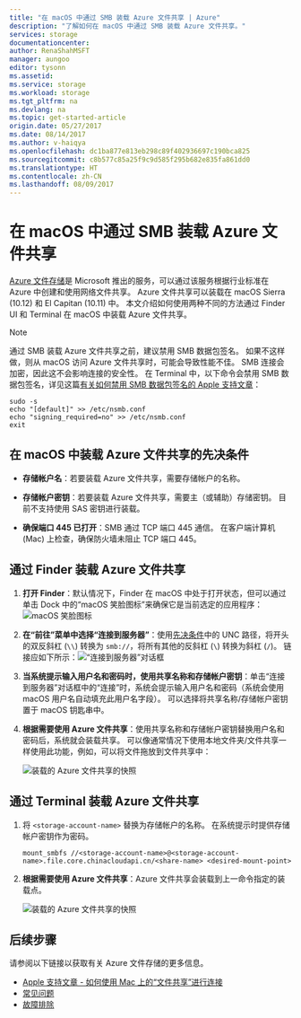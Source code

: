 ```yaml
---
title: "在 macOS 中通过 SMB 装载 Azure 文件共享 | Azure"
description: "了解如何在 macOS 中通过 SMB 装载 Azure 文件共享。"
services: storage
documentationcenter: 
author: RenaShahMSFT
manager: aungoo
editor: tysonn
ms.assetid: 
ms.service: storage
ms.workload: storage
ms.tgt_pltfrm: na
ms.devlang: na
ms.topic: get-started-article
origin.date: 05/27/2017
ms.date: 08/14/2017
ms.author: v-haiqya
ms.openlocfilehash: dc1ba877e813eb298c89f402936697c190bca825
ms.sourcegitcommit: c8b577c85a25f9c9d585f295b682e835fa861dd0
ms.translationtype: HT
ms.contentlocale: zh-CN
ms.lasthandoff: 08/09/2017
---
```

# <a name="mount-azure-file-share-over-smb-with-macos"></a>在 macOS 中通过 SMB 装载 Azure 文件共享
[Azure 文件存储](storage-dotnet-how-to-use-files.md)是 Microsoft 推出的服务，可以通过该服务根据行业标准在 Azure 中创建和使用网络文件共享。 Azure 文件共享可以装载在 macOS Sierra (10.12) 和 El Capitan (10.11) 中。 本文介绍如何使用两种不同的方法通过 Finder UI 和 Terminal 在 macOS 中装载 Azure 文件共享。

> [!Note]  
> 通过 SMB 装载 Azure 文件共享之前，建议禁用 SMB 数据包签名。 如果不这样做，则从 macOS 访问 Azure 文件共享时，可能会导致性能不佳。 SMB 连接会加密，因此这不会影响连接的安全性。 在 Terminal 中，以下命令会禁用 SMB 数据包签名，详见这篇[有关如何禁用 SMB 数据包签名的 Apple 支持文章](https://support.apple.com/HT205926)：  
>    ```
>    sudo -s
>    echo "[default]" >> /etc/nsmb.conf
>    echo "signing_required=no" >> /etc/nsmb.conf
>    exit
>    ```

## <a name="prerequisites-for-mounting-an-azure-file-share-on-macos"></a>在 macOS 中装载 Azure 文件共享的先决条件
* **存储帐户名**：若要装载 Azure 文件共享，需要存储帐户的名称。

* **存储帐户密钥**：若要装载 Azure 文件共享，需要主（或辅助）存储密钥。 目前不支持使用 SAS 密钥进行装载。

* **确保端口 445 已打开**：SMB 通过 TCP 端口 445 通信。 在客户端计算机 (Mac) 上检查，确保防火墙未阻止 TCP 端口 445。

## <a name="mount-an-azure-file-share-via-finder"></a>通过 Finder 装载 Azure 文件共享
1. **打开 Finder**：默认情况下，Finder 在 macOS 中处于打开状态，但可以通过单击 Dock 中的“macOS 笑脸图标”来确保它是当前选定的应用程序：  
    ![macOS 笑脸图标](media/storage-file-how-to-use-files-mac/mount-via-finder-1.png)

2. **在“前往”菜单中选择“连接到服务器”**：使用[先决条件](#preq)中的 UNC 路径，将开头的双反斜杠 (`\\`) 转换为 `smb://`，将所有其他的反斜杠 (`\`) 转换为斜杠 (`/`)。 链接应如下所示：![“连接到服务器”对话框](./media/storage-file-how-to-use-files-mac/mount-via-finder-2.png)

3. **当系统提示输入用户名和密码时，使用共享名称和存储帐户密钥**：单击“连接到服务器”对话框中的“连接”时，系统会提示输入用户名和密码（系统会使用 macOS 用户名自动填充此用户名字段）。 可以选择将共享名称/存储帐户密钥置于 macOS 钥匙串中。

4. **根据需要使用 Azure 文件共享**：使用共享名称和存储帐户密钥替换用户名和密码后，系统就会装载共享。 可以像通常情况下使用本地文件夹/文件共享一样使用此功能，例如，可以将文件拖放到文件共享中：

    ![装载的 Azure 文件共享的快照](./media/storage-file-how-to-use-files-mac/mount-via-finder-3.png)

## <a name="mount-an-azure-file-share-via-terminal"></a>通过 Terminal 装载 Azure 文件共享
1. 将 `<storage-account-name>` 替换为存储帐户的名称。 在系统提示时提供存储帐户密钥作为密码。 

    ```
    mount_smbfs //<storage-account-name>@<storage-account-name>.file.core.chinacloudapi.cn/<share-name> <desired-mount-point>
    ```

2. **根据需要使用 Azure 文件共享**：Azure 文件共享会装载到上一命令指定的装载点。  

    ![装载的 Azure 文件共享的快照](./media/storage-file-how-to-use-files-mac/mount-via-terminal-1.png)

## <a name="next-steps"></a>后续步骤
请参阅以下链接以获取有关 Azure 文件存储的更多信息。

* [Apple 支持文章 - 如何使用 Mac 上的“文件共享”进行连接](https://support.apple.com/HT204445)
* [常见问题](storage-files-faq.md)
* [故障排除](storage-troubleshoot-windows-file-connection-problems.md)